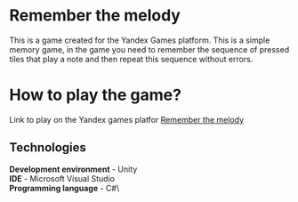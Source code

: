 # Remember the melody
This is a game created for the Yandex Games platform. 
This is a simple memory game, in the game you need to remember the sequence of pressed tiles that play a note and then repeat this sequence without errors.

# How to play the game?
Link to play on the Yandex games platfor
[Remember the melody](https://yandex.ru/games/app/382101#info)

## Technologies
**Development environment** - Unity\
**IDE** - Microsoft Visual Studio\
**Programming language** - C#\
